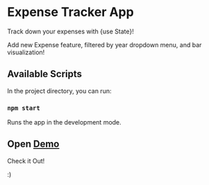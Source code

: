 # Expense Tracker App

Track down your expenses with {use State}!

Add new Expense feature, filtered by year dropdown menu, and bar visualization!


## Available Scripts

In the project directory, you can run:

### `npm start`

Runs the app in the development mode.


## Open <a href="https://chrisstef.github.io/ExpenseTrackerApp/" rel="nofollow">Demo</a>
Check it Out!

:)
